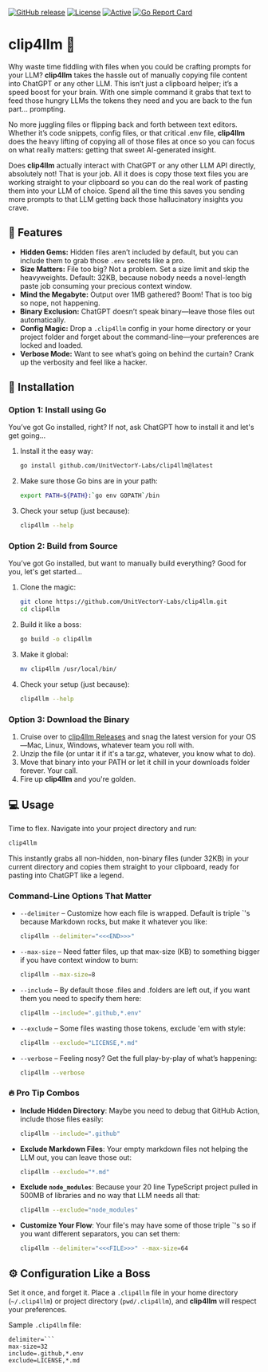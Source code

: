 [![GitHub release](https://img.shields.io/github/release/UnitVectorY-Labs/clip4llm.svg)](https://github.com/UnitVectorY-Labs/clip4llm/releases/latest) [![License](https://img.shields.io/badge/license-MIT-blue)](https://opensource.org/licenses/MIT) [![Active](https://img.shields.io/badge/Status-Active-green)](https://guide.unitvectorylabs.com/bestpractices/status/#active) [![Go Report Card](https://goreportcard.com/badge/github.com/UnitVectorY-Labs/clip4llm)](https://goreportcard.com/report/github.com/UnitVectorY-Labs/clip4llm)

# clip4llm 🚀

Why waste time fiddling with files when you could be crafting prompts for your LLM? **clip4llm** takes the hassle out of manually copying file content into ChatGPT or any other LLM. This isn’t just a clipboard helper; it’s a speed boost for your brain. With one simple command it grabs that text to feed those hungry LLMs the tokens they need and you are back to the fun part... prompting.

No more juggling files or flipping back and forth between text editors. Whether it’s code snippets, config files, or that critical .env file, **clip4llm** does the heavy lifting of copying all of those files at once so you can focus on what really matters: getting that sweet AI-generated insight.

Does **clip4llm** actually interact with ChatGPT or any other LLM API directly, absolutely not! That is your job. All it does is copy those text files you are working straight to your clipboard so you can do the real work of pasting them into your LLM of choice. Spend all the time this saves you sending more prompts to that LLM getting back those hallucinatory insights you crave.

## 🌟 Features

- **Hidden Gems:** Hidden files aren’t included by default, but you can include them to grab those `.env` secrets like a pro.
- **Size Matters:** File too big? Not a problem. Set a size limit and skip the heavyweights. Default: 32KB, because nobody needs a novel-length paste job consuming your precious context window.
- **Mind the Megabyte:** Output over 1MB gathered? Boom! That is too big so nope, not happening.
- **Binary Exclusion:** ChatGPT doesn’t speak binary—leave those files out automatically.
- **Config Magic:** Drop a `.clip4llm` config in your home directory or your project folder and forget about the command-line—your preferences are locked and loaded.
- **Verbose Mode:** Want to see what’s going on behind the curtain? Crank up the verbosity and feel like a hacker.

## 🔧 Installation

### Option 1: Install using Go

You’ve got Go installed, right? If not, ask ChatGPT how to install it and let's get going...


1. Install it the easy way:

   ```bash
   go install github.com/UnitVectorY-Labs/clip4llm@latest
   ```

2. Make sure those Go bins are in your path:

   ```bash
   export PATH=${PATH}:`go env GOPATH`/bin
   ```

3. Check your setup (just because):

   ```bash
   clip4llm --help
   ```

### Option 2: Build from Source

You’ve got Go installed, but want to manually build everything? Good for you, let's get started...

1. Clone the magic:

   ```bash
   git clone https://github.com/UnitVectorY-Labs/clip4llm.git
   cd clip4llm
   ```

2. Build it like a boss:

   ```bash
   go build -o clip4llm
   ```

3. Make it global:

   ```bash
   mv clip4llm /usr/local/bin/
   ```

4. Check your setup (just because):

   ```bash
   clip4llm --help
   ```

### Option 3: Download the Binary

1. Cruise over to [clip4llm Releases](https://github.com/UnitVectorY-Labs/clip4llm/releases) and snag the latest version for your OS—Mac, Linux, Windows, whatever team you roll with.
2. Unzip the file (or untar it if it's a tar.gz, whatever, you know what to do).
3. Move that binary into your PATH or let it chill in your downloads folder forever. Your call.
4. Fire up **clip4llm** and you're golden.

## 💻 Usage

Time to flex. Navigate into your project directory and run:

```bash
clip4llm
```

This instantly grabs all non-hidden, non-binary files (under 32KB) in your current directory and copies them straight to your clipboard, ready for pasting into ChatGPT like a legend.

### Command-Line Options That Matter

- `--delimiter` – Customize how each file is wrapped. Default is triple `'s because Markdown rocks, but make it whatever you like:

  ```bash
  clip4llm --delimiter="<<<END>>>"
  ```

- `--max-size` – Need fatter files, up that max-size (KB) to something bigger if you have context window to burn:

  ```bash
  clip4llm --max-size=8
  ```

- `--include` – By default those .files and .folders are left out, if you want them you need to specify them here:

  ```bash
  clip4llm --include=".github,*.env"
  ```

- `--exclude` – Some files wasting those tokens, exclude 'em with style:

  ```bash
  clip4llm --exclude="LICENSE,*.md"
  ```

- `--verbose` – Feeling nosy? Get the full play-by-play of what’s happening:

  ```bash
  clip4llm --verbose
  ```

### 🔥 Pro Tip Combos

- **Include Hidden Directory**: Maybe you need to debug that GitHub Action, include those files easily:

  ```bash
  clip4llm --include=".github"
  ```

- **Exclude Markdown Files**: Your empty markdown files not helping the LLM out, you can leave those out:

  ```bash
  clip4llm --exclude="*.md"
  ```

- **Exclude `node_modules`**: Because your 20 line TypeScript project pulled in 500MB of libraries and no way that LLM needs all that:

  ```bash
  clip4llm --exclude="node_modules"
  ```

- **Customize Your Flow**: Your file's may have some of those triple `'s so if you want different separators, you can set them:

  ```bash
  clip4llm --delimiter="<<<FILE>>>" --max-size=64
  ```

## ⚙️ Configuration Like a Boss

Set it once, and forget it. Place a `.clip4llm` file in your home directory (`~/.clip4llm`) or project directory (`pwd/.clip4llm`), and **clip4llm** will respect your preferences.

Sample `.clip4llm` file:

```properties
delimiter=```
max-size=32
include=.github,*.env
exclude=LICENSE,*.md
```
